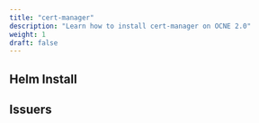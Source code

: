 ```yaml
---
title: "cert-manager"
description: "Learn how to install cert-manager on OCNE 2.0"
weight: 1
draft: false
---
```


## Helm Install
## Issuers
